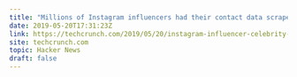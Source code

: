 ```yaml
---
title: "Millions of Instagram influencers had their contact data scraped and exposed"
date: 2019-05-20T17:31:23Z
link: https://techcrunch.com/2019/05/20/instagram-influencer-celebrity-accounts-scraped/?utm_medium=RSS&utm_source=hune
site: techcrunch.com
topic: Hacker News
draft: false
---
```

